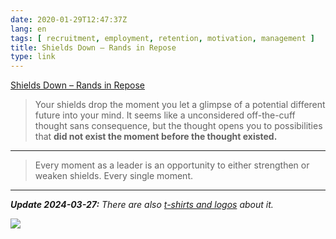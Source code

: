 ```yaml
---
date: 2020-01-29T12:47:37Z
lang: en
tags: [ recruitment, employment, retention, motivation, management ]
title: Shields Down – Rands in Repose
type: link
---
```


[Shields Down – Rands in Repose](https://randsinrepose.com/archives/shields-down/)

> Your shields drop the moment you let a glimpse of a potential different future into your mind. It seems like a unconsidered off-the-cuff thought sans consequence, but the thought opens you to possibilities that **did not exist the moment before the thought existed.**

---

> Every moment as a leader is an opportunity to either strengthen or weaken shields. Every single moment.

---

***Update 2024-03-27:** There are also [t-shirts and logos](https://randsinrepose.com/archives/shields-shirts/) about it.*

![](https://i0.wp.com/randsinrepose.com/wp-content/uploads/2024/03/Screenshot-2024-03-24-at-7.44.39%E2%80%AFPM.png)

